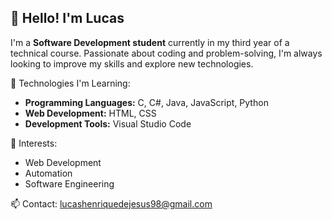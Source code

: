 ## 👋 Hello! I'm Lucas

I'm a **Software Development student** currently in my third year of a technical course. Passionate about coding and problem-solving, I'm always looking to improve my skills and explore new technologies.

🔧 Technologies I'm Learning:
- **Programming Languages:** C, C#, Java, JavaScript, Python
- **Web Development:** HTML, CSS
- **Development Tools:** Visual Studio Code

🚀 Interests:
- Web Development
- Automation
- Software Engineering

📫 Contact: lucashenriquedejesus98@gmail.com
